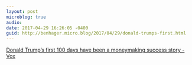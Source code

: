 ```yaml
---
layout: post
microblog: true
audio: 
date: 2017-04-29 16:26:05 -0400
guid: http://benhager.micro.blog/2017/04/29/donald-trumps-first.html
---
```

[Donald Trump’s first 100 days have been a moneymaking success story - Vox](http://www.vox.com/policy-and-politics/2017/4/28/15365438/donald-trump-100-days-kleptocracy)
